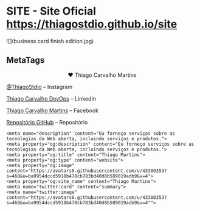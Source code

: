 # SITE - Site Oficial https://thiagostdio.github.io/site

![](business card finish edition.jpg)

## MetaTags

<div align="center"> ♥ Thiago Carvalho Martins</div>

[@ThiagoStdio](https://www.instagram.com/thiagostdio/) – Instagram</br>

[Thiago Carvalho DevOps](https://www.linkedin.com/in/thiago-c-621365175/) – LinkedIn</br>

[Thiago Carvalho Martins](https://www.facebook.com/password.iso.27001/) – Facebook </br>

[Repositório GitHub](https://github.com/ThiagoStdio?tab=repositories) – Repositório</br>


<!-- Markdown link & img dfn's -->
[XAMARIN]: https://img.shields.io/badge/XAMARIN-TRUE-white
[Teste de usabilidade]: https://img.shields.io/badge/TestedeUsabilidade-OK-black
[DOWNLOADS]: https://img.shields.io/badge/Downloads-X-cyan
[JAVA]: https://img.shields.io/badge/JAVA-TRUE-pink
[CSS]: https://img.shields.io/badge/CSS-TRUE-green
[HTML]: https://img.shields.io/badge/HTML-TRUE-blue
[PHP]: https://img.shields.io/badge/PHP-TRUE-red
[FP]: https://img.shields.io/badge/FernandoPrestes-FLAG-yellow
[ARDUINO]: https://img.shields.io/badge/Arduino-UNO-yellowgreen
[CS]: https://img.shields.io/badge/C-Sharp-cyan

    <meta name="description" content="Eu forneço serviços sobre as tecnologias da Web aberta, incluindo serviços e produtos.">
    <meta property="og:description" content="Eu forneço serviços sobre as tecnologias da Web aberta, incluindo serviços e produtos.">
    <meta property="og:title" content="Thiago Martins">
    <meta property="og:type" content="website">
    <meta property="og:image" content="https://avatars0.githubusercontent.com/u/43300353?s=460&u=ba9954dccd5918b478cb783bd40d8b589019adb9&v=4">
    <meta property="og:site_name" content="Thiago Martins">
    <meta name="twitter:card" content="summary">
    <meta name="twitter:image" content="https://avatars0.githubusercontent.com/u/43300353?s=460&u=ba9954dccd5918b478cb783bd40d8b589019adb9&v=4"">
